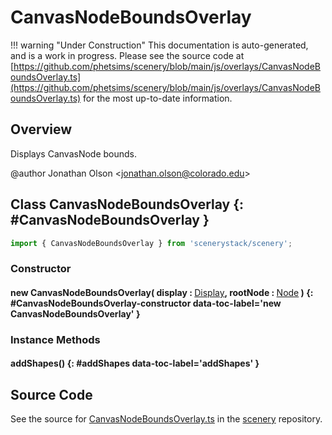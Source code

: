 # CanvasNodeBoundsOverlay

!!! warning "Under Construction"
    This documentation is auto-generated, and is a work in progress. Please see the source code at
    [https://github.com/phetsims/scenery/blob/main/js/overlays/CanvasNodeBoundsOverlay.ts](https://github.com/phetsims/scenery/blob/main/js/overlays/CanvasNodeBoundsOverlay.ts) for the most up-to-date information.

## Overview

Displays CanvasNode bounds.

@author Jonathan Olson &lt;jonathan.olson@colorado.edu&gt;

## Class CanvasNodeBoundsOverlay {: #CanvasNodeBoundsOverlay }


```js
import { CanvasNodeBoundsOverlay } from 'scenerystack/scenery';
```
### Constructor

#### new CanvasNodeBoundsOverlay( display : <span style="font-weight: 400;">[Display](../scenery/Display.md)</span>, rootNode : <span style="font-weight: 400;">[Node](../scenery/Node.md)</span> ) {: #CanvasNodeBoundsOverlay-constructor data-toc-label='new CanvasNodeBoundsOverlay' }

### Instance Methods

#### addShapes() {: #addShapes data-toc-label='addShapes' }



## Source Code

See the source for [CanvasNodeBoundsOverlay.ts](https://github.com/phetsims/scenery/blob/main/js/overlays/CanvasNodeBoundsOverlay.ts) in the [scenery](https://github.com/phetsims/scenery) repository.

